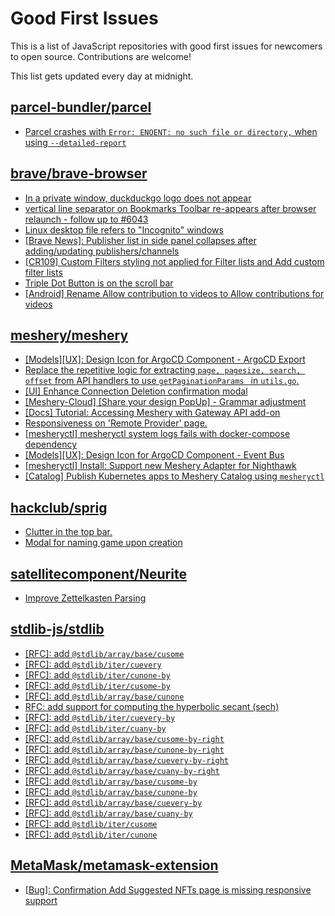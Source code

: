 # Good First Issues

This is a list of JavaScript repositories with good first issues for newcomers to open source. Contributions are welcome!

This list gets updated every day at midnight.

## [parcel-bundler/parcel](https://github.com/parcel-bundler/parcel)

- [Parcel crashes with `Error: ENOENT: no such file or directory,` when using `--detailed-report`](https://github.com/parcel-bundler/parcel/issues/7816)

## [brave/brave-browser](https://github.com/brave/brave-browser)

- [In a private window, duckduckgo logo does not appear](https://github.com/brave/brave-browser/issues/18931)
- [vertical line separator on Bookmarks Toolbar re-appears after browser relaunch - follow up to #6043](https://github.com/brave/brave-browser/issues/36554)
- [Linux desktop file refers to "Incognito" windows](https://github.com/brave/brave-browser/issues/37623)
- [[Brave News]: Publisher list in side panel collapses after adding/updating publishers/channels](https://github.com/brave/brave-browser/issues/36550)
- [[CR109] Custom Filters styling not applied for Filter lists and Add custom filter lists](https://github.com/brave/brave-browser/issues/27647)
- [Triple Dot Button is on the  scroll bar ](https://github.com/brave/brave-browser/issues/36298)
- [[Android] Rename Allow contribution to videos to Allow contributions for videos](https://github.com/brave/brave-browser/issues/17896)

## [meshery/meshery](https://github.com/meshery/meshery)

- [[Models][UX]: Design Icon for ArgoCD Component - ArgoCD Export](https://github.com/meshery/meshery/issues/10294)
- [Replace the repetitive logic for extracting `page, pagesize, search, offset` from API handlers to use  `getPaginationParams ` in `utils.go`.](https://github.com/meshery/meshery/issues/10825)
- [[UI] Enhance Connection Deletion confirmation modal](https://github.com/meshery/meshery/issues/10558)
- [[Meshery-Cloud] [Share your design PopUp] - Grammar adjustment](https://github.com/meshery/meshery/issues/10038)
- [[Docs] Tutorial: Accessing Meshery with Gateway API add-on](https://github.com/meshery/meshery/issues/10333)
- [Responsiveness on 'Remote Provider' page.](https://github.com/meshery/meshery/issues/10743)
- [[mesheryctl] mesheryctl system logs fails with docker-compose dependency](https://github.com/meshery/meshery/issues/10777)
- [[Models][UX]: Design Icon for ArgoCD Component - Event Bus](https://github.com/meshery/meshery/issues/10297)
- [[mesheryctl] Install: Support new Meshery Adapter for Nighthawk](https://github.com/meshery/meshery/issues/10371)
- [[Catalog] Publish Kubernetes apps to Meshery Catalog using `mesheryctl`](https://github.com/meshery/meshery/issues/10444)

## [hackclub/sprig](https://github.com/hackclub/sprig)

- [Clutter in the top bar.](https://github.com/hackclub/sprig/issues/1453)
- [Modal for naming game upon creation](https://github.com/hackclub/sprig/issues/1744)

## [satellitecomponent/Neurite](https://github.com/satellitecomponent/Neurite)

- [Improve Zettelkasten Parsing](https://github.com/satellitecomponent/Neurite/issues/44)

## [stdlib-js/stdlib](https://github.com/stdlib-js/stdlib)

- [[RFC]: add `@stdlib/array/base/cusome`](https://github.com/stdlib-js/stdlib/issues/2322)
- [[RFC]: add `@stdlib/iter/cuevery`](https://github.com/stdlib-js/stdlib/issues/2332)
- [[RFC]: add `@stdlib/iter/cunone-by`](https://github.com/stdlib-js/stdlib/issues/2337)
- [[RFC]: add `@stdlib/iter/cusome-by`](https://github.com/stdlib-js/stdlib/issues/2338)
- [[RFC]: add `@stdlib/array/base/cunone`](https://github.com/stdlib-js/stdlib/issues/2321)
- [RFC: add support for computing the hyperbolic secant (sech)](https://github.com/stdlib-js/stdlib/issues/228)
- [[RFC]: add `@stdlib/iter/cuevery-by`](https://github.com/stdlib-js/stdlib/issues/2336)
- [[RFC]: add `@stdlib/iter/cuany-by`](https://github.com/stdlib-js/stdlib/issues/2335)
- [[RFC]: add `@stdlib/array/base/cusome-by-right`](https://github.com/stdlib-js/stdlib/issues/2330)
- [[RFC]: add `@stdlib/array/base/cunone-by-right`](https://github.com/stdlib-js/stdlib/issues/2329)
- [[RFC]: add `@stdlib/array/base/cuevery-by-right`](https://github.com/stdlib-js/stdlib/issues/2328)
- [[RFC]: add `@stdlib/array/base/cuany-by-right`](https://github.com/stdlib-js/stdlib/issues/2327)
- [[RFC]: add `@stdlib/array/base/cusome-by`](https://github.com/stdlib-js/stdlib/issues/2326)
- [[RFC]: add `@stdlib/array/base/cunone-by`](https://github.com/stdlib-js/stdlib/issues/2325)
- [[RFC]: add `@stdlib/array/base/cuevery-by`](https://github.com/stdlib-js/stdlib/issues/2324)
- [[RFC]: add `@stdlib/array/base/cuany-by`](https://github.com/stdlib-js/stdlib/issues/2323)
- [[RFC]: add `@stdlib/iter/cusome`](https://github.com/stdlib-js/stdlib/issues/2334)
- [[RFC]: add `@stdlib/iter/cunone`](https://github.com/stdlib-js/stdlib/issues/2333)

## [MetaMask/metamask-extension](https://github.com/MetaMask/metamask-extension)

- [[Bug]: Confirmation Add Suggested NFTs page is missing responsive support](https://github.com/MetaMask/metamask-extension/issues/20975)

